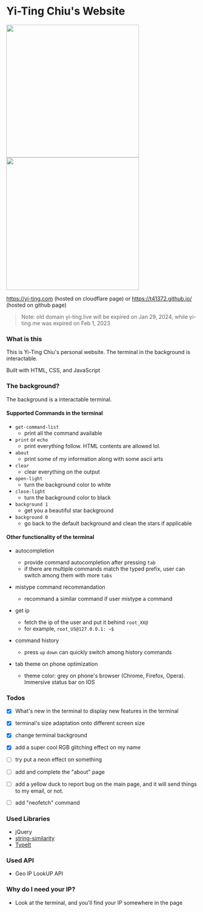 # Yi-Ting Chiu's Website

<img src= 'https://user-images.githubusercontent.com/36402030/152890145-dc7e70a2-faaa-4732-9aa4-9fcce68f590c.jpg' height="350rem" width="auto">
<img src= 'https://user-images.githubusercontent.com/36402030/152891225-bc80365f-1ae5-469c-8a21-4ff7b6609eeb.jpg' height="350rem" width="auto">


https://yi-ting.com (hosted on cloudflare page)
or
https://t41372.github.io/ (hosted on github page)

> Note: old domain yi-ting.live will be expired on Jan 29, 2024, while yi-ting.me was expired on Feb 1, 2023

### What is this
This is Yi-Ting Chiu's personal website.
The terminal in the background is interactable.

Built with HTML, CSS, and JavaScript



### The background?
The background is a interactable terminal.

#### Supported Commands in the terminal

- `get-command-list`
  - print all the command available
- `print` or `echo`
  - print everything follow. HTML contents are allowed lol.
- `about`
  - print some of my information along with some ascii arts
- `clear`
  - clear everything on the output
- `open-light`
  - turn the background color to white
- `close-light`
  - turn the background color to black
- `background 1`
  - get you a beautiful star background
- `background 0`
  - go back to the default background and clean the stars if applicable

#### Other functionality of the terminal

- autocompletion
  - provide command autocompletion after pressing `tab`
  - if there are multiple commands match the typed prefix, user can switch among them with more `tabs`

- mistype command recommandation
  - recommand a similar command if user mistype a command

- get ip
  - fetch the ip of the user and put it behind `root_XX@`
  - for example, `root_US@127.0.0.1: ~$`

- command history
  - press `up` `down` can quickly switch among history commands

- tab theme on phone optimization
  - theme color: grey on phone's browser (Chrome, Firefox, Opera). Immersive status bar on IOS


### Todos
- [x] What's new in the terminal to display new features in the terminal
- [x] terminal's size adaptation onto different screen size
- [x] change terminal background
- [x] add a super cool RGB glitching effect on my name
- [ ] try put a neon effect on something
- [ ] add and complete the "about" page
- [ ] add a yellow duck to report bug on the main page, and it will send things to my email, or not.
- [ ] add "neofetch" command



### Used Libraries

- jQuery
- [string-similarity](https://www.npmjs.com/package/string-similarity)
- [TypeIt](https://typeitjs.com/)

### Used API
- Geo IP LookUP API

### Why do I need your IP?
- Look at the terminal, and you'll find your IP somewhere in the page

